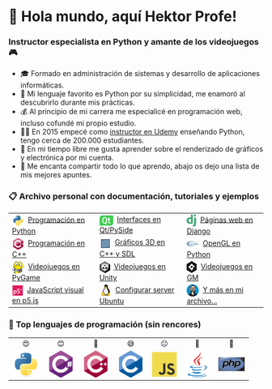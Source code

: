 <h1 align="left">💪 Hola mundo, aquí Hektor Profe! </h1>

<h3 align="left">Instructor especialista en Python y amante de los videojuegos 🎮</h3>

- 🎓 Formado en administración de sistemas y desarrollo de aplicaciones informáticas.
- 🥰 Mi lenguaje favorito es Python por su simplicidad, me enamoró al descubrirlo durante mis prácticas.
- ‍💰 Al principio de mi carrera me especialicé en programación web, incluso cofundé mi propio estudio.
- 🧑‍🏫 En 2015 empecé como [instructor en Udemy](https://www.udemy.com/user/hctorcostaguzmn/) enseñando Python, tengo cerca de 200.000 estudiantes.
- 🧠 En mi tiempo libre me gusta aprender sobre el renderizado de gráficos y electrónica por mi cuenta.
- 📝 Me encanta compartir todo lo que aprendo, abajo os dejo una lista de mis mejores apuntes.

<h3 align="left">📋 Archivo personal con documentación, tutoriales y ejemplos</h3>

<table>
    <tr>
        <td align="left"><img src="icons/python.svg" height="24" align="center"/> &nbsp;<a href="https://docs.hektorprofe.net/python/">Programación en Python</a></td>
        <td align="left"><img src="icons/qt.svg" height="20" align="center"/> &nbsp;<a href="https://docs.hektorprofe.net/qt-pyside/">Interfaces en Qt/PySide</a></td>
        <td align="left"><img src="icons/django.png" height="24" align="center"/> &nbsp;<a href="https://docs.hektorprofe.net/django/">Páginas web en Django</a></td>
    </tr>
    <tr>
        <td align="left"><img src="icons/cpp.svg" height="24" align="center"/> &nbsp;<a href="https://docs.hektorprofe.net/cpp/">Programación en C++</a></td>
        <td align="left"><img src="icons/3d.gif" height="23" width="23" align="top"/> &nbsp;<a href="https://docs.hektorprofe.net/graficos-3d/">Gráficos 3D en C++ y SDL</a></td>
        <td align="left"><img src="icons/opengl.svg" height="24" align="center"/> &nbsp;<a href="https://docs.hektorprofe.net/opengl/">OpenGL en Python</a></td>
    </tr>
    <tr>
        <td align="left"><img src="icons/pygame.png" height="24" align="center"/> &nbsp;<a href="https://docs.hektorprofe.net/pygame/">Videojuegos en PyGame</a></td>
        <td align="left"><img src="icons/unity.png" height="24" align="center"/> &nbsp;<a href="https://docs.hektorprofe.net/escueladevideojuegos/academia-unity/">Videojuegos en Unity</a></td>
        <td align="left"><img src="icons/gm.png" height="24" align="center"/> &nbsp;<a href="https://docs.hektorprofe.net/escueladevideojuegos/academia-gamemaker/">Videojuegos en GM</a></td>
    </tr>
    <tr>
        <!--<td><img src="icons/python.svg" width="24" height="24" align="top"/> <a href="https://docs.hektorprofe.net/academia/">Recopilación de Shaders</a></td>-->
        <td align="left"><img src="icons/p5.png" height="22" align="center"/> &nbsp;<a href="https://docs.hektorprofe.net/academia/javascript/biblioteca-p5js/">JavaScript visual en p5.js</a></td>
        <td align="left"><img src="icons/linux.svg" height="24" align="center"/> &nbsp;<a href="https://docs.hektorprofe.net/academia/gnu-linux/ubuntu-server-web/">Configurar server Ubuntu</a></td>
        <td align="left"><img src="icons/hektor.png" height="24" align="center"/> &nbsp;<a href="https://docs.hektorprofe.net/academia/">Y más en mi archivo...</a></td>
    </tr>
</table>

<h3 align="left">🤔 Top lenguajes de programación (sin rencores)</h3>

<table>
    <tr>
        <td align="center">😍</td>
        <td align="center">😊</td>
        <td align="center">🙂</td>
        <td align="center">😅</td>
        <td align="center">😐</td>
        <td align="center">🤢</td>
        <td align="center">🤮</td>
    </tr>
    <tr>
        <td align="center"><img src="icons/python.svg" alt="python" width="55" height="55" align="middle" /></td>
        <td align="center"><img src="icons/csharp.svg" alt="csharp" width="55" height="55" align="middle" /></td>
        <td align="center"><img src="icons/cpp.svg" alt="cplusplus" width="55" height="55" align="middle" /></td>
        <td align="center"><img src="icons/c.svg" alt="c" width="55" height="55" align="middle" /></td>
        <td align="center"><img src="icons/js.svg" alt="javascript" width="50" height="50" align="middle" /></td>
        <td align="center"><img src="icons/java.svg" alt="java" width="52" height="52" align="middle" /></td>
        <td align="center"><img src="icons/php.svg" alt="php" width="55" height="55" align="middle" /></td>
    </tr>
</table>

<!-- Test -->
